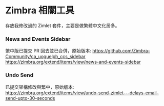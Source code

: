 # Zimbra 相關工具

存放我修改過的 Zimlet 套件，主要是做繁體中文化居多。
  
### News and Events Sidebar
繁中版已提交 PR 回去並已合併，原始版本:
https://github.com/Zimbra-Community/ca_uoguelph_ccs_sidebar
https://zimbra.org/extend/items/view/news-and-events-sidebar
  
    
### Undo Send
已提交架構修改與繁中，原始版本:
https://zimbra.org/extend/items/view/undo-send-zimlet---delays-email-send-upto-30-seconds
